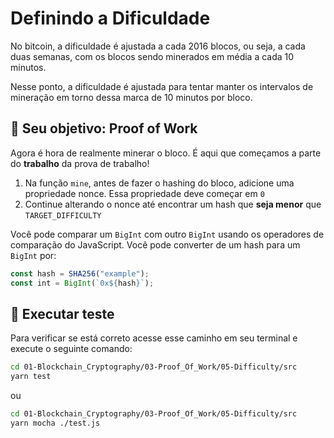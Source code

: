 # Definindo a Dificuldade

No bitcoin, a dificuldade é ajustada a cada 2016 blocos, ou seja, a cada duas semanas, com os blocos sendo minerados em média a cada 10 minutos.

Nesse ponto, a dificuldade é ajustada para tentar manter os intervalos de mineração em torno dessa marca de 10 minutos por bloco.

## 🏁 Seu objetivo: Proof of Work

Agora é hora de realmente minerar o bloco. É aqui que começamos a parte do **trabalho** da prova de trabalho!

1. Na função `mine`, antes de fazer o hashing do bloco, adicione uma propriedade nonce. Essa propriedade deve começar em `0`
2. Continue alterando o nonce até encontrar um hash que **seja menor** que `TARGET_DIFFICULTY`

Você pode comparar um `BigInt` com outro `BigInt` usando os operadores de comparação do JavaScript.
Você pode converter de um hash para um `BigInt` por:

```javascript
const hash = SHA256("example");
const int = BigInt(`0x${hash}`);
```

## 🧪 Executar teste

Para verificar se está correto acesse esse caminho em seu terminal e execute o seguinte comando:

```bash
cd 01-Blockchain_Cryptography/03-Proof_Of_Work/05-Difficulty/src
yarn test
```

ou 

```bash
cd 01-Blockchain_Cryptography/03-Proof_Of_Work/05-Difficulty/src
yarn mocha ./test.js
```